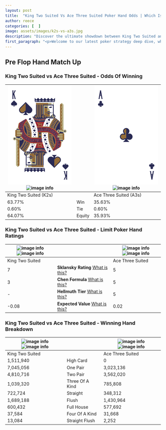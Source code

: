 ```yaml
---
layout: post
title:  "King Two Suited Vs Ace Three Suited Poker Hand Odds | Which Is The Better Hand In Poker? A Complete Guide"
author: reece
categories: [  ]
image: assets/images/k2s-vs-a3s.jpg
description: "Discover the ultimate showdown between King Two Suited and Ace Three Suited in poker! Uncover the odds, strategies, and scenarios where one hand triumphs over the other. Get ready to up your poker game with this thrilling analysis."
first_paragraph: "<p>Welcome to our latest poker strategy deep dive, where we're pitting two distinct hands against each other in a high-stakes showdown: King Two Suited vs Ace Three Suited.</p><p>In the dynamic world of poker, every decision counts, and knowing which hand holds the upper hand is key to your success at the table.</p><p>In this article, we'll dissect these two hands, explore the scenarios where one dominates the other, and equip you with the knowledge to make strategic choices that can tip the odds in your favor.</p><p>Get ready to unravel the intriguing dynamics of these poker hands and elevate your game to new heights.</p>"
---
```




[comment]: # (sp0)

## Pre Flop Hand Match Up

<div class="table hand-ratings" markdown="1"> 



### King Two Suited vs Ace Three Suited - Odds Of Winning


    
| ![image info](assets/images/hand1/k.png) ![image info](assets/images/hand1/2s.png) |  | ![image info](assets/images/hand2/a.png) ![image info](assets/images/hand2/3s.png) |
| -------- | -------- | -------- |
| King Two Suited (K2s) |  | Ace Three Suited (A3s) |
| 63.77% | Win | 35.63% |
| 0.60% | Tie | 0.60% |
| 64.07% | Equity | 35.93% |




[comment]: # (sp1)



### King Two Suited vs Ace Three Suited - Limit Poker Hand Ratings


    
| ![image info](https://www.riverpairs.com/assets/images/hand1/k.png) ![image info](https://www.riverpairs.com/assets/images/hand1/2s.png) |  | ![image info](https://www.riverpairs.com/assets/images/hand2/a.png) ![image info](https://www.riverpairs.com/assets/images/hand2/3s.png) |
| -------- | -------- | -------- |
| King Two Suited |  | Ace Three Suited |
| 7 | **Sklansky Rating** [What is this?](/sklansky-rating-explained) | 5 |
| 3 | **Chen Formula** [What is this?](/chen-formula-explained) | 5 |
| - | **Hellmuth Tier** [What is this?](/Hellmuth-tier-explained) | 5 |
| -0.08 | **Expected Value** [What is this?](/expected-value-explained) | 0.02 |




[comment]: # (sp2)



### King Two Suited vs Ace Three Suited - Winning Hand Breakdown


    
| ![image info](https://www.riverpairs.com/assets/images/hand1/k.png) ![image info](https://www.riverpairs.com/assets/images/hand1/2s.png) |  | ![image info](https://www.riverpairs.com/assets/images/hand2/a.png) ![image info](https://www.riverpairs.com/assets/images/hand2/3s.png) |
| -------- | -------- | -------- |
| King Two Suited |  | Ace Three Suited |
| 1,511,940 | High Card | 0 |
| 7,045,056 | One Pair | 3,023,136 |
| 4,810,716 | Two Pair | 3,562,020 |
| 1,039,320 | Three Of A Kind | 785,808 |
| 722,724 | Straight | 348,312 |
| 1,689,188 | Flush | 1,430,964 |
| 600,432 | Full House | 577,692 |
| 37,584 | Four Of A Kind | 31,668 |
| 13,084 | Straight Flush | 2,252 |




[comment]: # (sp3)



</div>

[comment]: # (sp4)



[comment]: # (sp5)

